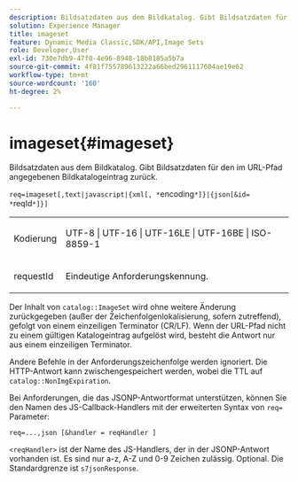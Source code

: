```yaml
---
description: Bildsatzdaten aus dem Bildkatalog. Gibt Bildsatzdaten für den im URL-Pfad angegebenen Bildkatalogeintrag zurück.
solution: Experience Manager
title: imageset
feature: Dynamic Media Classic,SDK/API,Image Sets
role: Developer,User
exl-id: 730e7db9-47f0-4e96-8948-18b8185a5b7a
source-git-commit: 4f81f755789613222a66bed2961117604ae19e62
workflow-type: tm+mt
source-wordcount: '160'
ht-degree: 2%

---
```


# imageset{#imageset}

Bildsatzdaten aus dem Bildkatalog. Gibt Bildsatzdaten für den im URL-Pfad angegebenen Bildkatalogeintrag zurück.

`req=imageset[,text|javascript|{xml[, *`encoding`*]}|{json[&id= *`reqId`*]}]`

<table id="simpletable_86FF9E59B11D4C408F0D932D46CC2F8E"> 
 <tr class="strow"> 
  <td class="stentry"> <p><span class="codeph"><span class="varname"> Kodierung</span></span> </p> </td> 
  <td class="stentry"> <p><span class="codeph"> UTF-8 | UTF-16 | UTF-16LE | UTF-16BE | ISO-8859-1</span> </p></td> 
 </tr> 
 <tr class="strow"> 
  <td class="stentry"> <p><span class="codeph"><span class="varname"> requestId</span></span> </p></td> 
  <td class="stentry"> <p>Eindeutige Anforderungskennung. </p></td> 
 </tr> 
</table>

Der Inhalt von `catalog::ImageSet` wird ohne weitere Änderung zurückgegeben (außer der Zeichenfolgenlokalisierung, sofern zutreffend), gefolgt von einem einzeiligen Terminator (CR/LF). Wenn der URL-Pfad nicht zu einem gültigen Katalogeintrag aufgelöst wird, besteht die Antwort nur aus einem einzeiligen Terminator.

Andere Befehle in der Anforderungszeichenfolge werden ignoriert. Die HTTP-Antwort kann zwischengespeichert werden, wobei die TTL auf `catalog::NonImgExpiration`.

Bei Anforderungen, die das JSONP-Antwortformat unterstützen, können Sie den Namen des JS-Callback-Handlers mit der erweiterten Syntax von `req=` Parameter:

`req=...,json [&handler = reqHandler ]`

`<reqHandler>` ist der Name des JS-Handlers, der in der JSONP-Antwort vorhanden ist. Es sind nur a-z, A-Z und 0-9 Zeichen zulässig. Optional. Die Standardgrenze ist `s7jsonResponse`.
